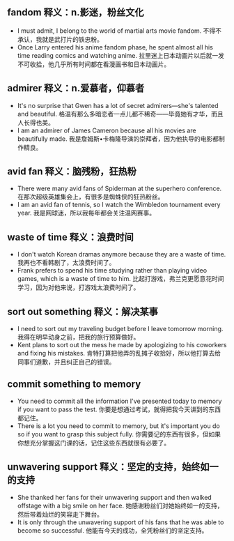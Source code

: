 ## fandom 释义：n.影迷，粉丝文化
* I must admit, I belong to the world of martial arts movie fandom. 不得不承认，我就是武打片的铁忠粉。
* Once Larry entered his anime fandom phase, he spent almost all his time reading comics and watching anime. 拉里迷上日本动画片以后就一发不可收拾，他几乎所有时间都在看漫画书和日本动画片。

## admirer 释义：n.爱慕者，仰慕者
* It's no surprise that Gwen has a lot of secret admirers—she's talented and beautiful. 格温有那么多暗恋者一点儿都不稀奇——毕竟她有才华，而且人长得也美。
* I am an admirer of James Cameron because all his movies are beautifully made. 我是詹姆斯•卡梅隆导演的崇拜者，因为他执导的电影都制作精良。

## avid fan 释义：脑残粉，狂热粉
* There were many avid fans of Spiderman at the superhero conference. 在那次超级英雄集会上，有很多是蜘蛛侠的狂热粉丝。
* I am an avid fan of tennis, so I watch the Wimbledon tournament every year. 我是网球迷，所以我每年都会关注温网赛事。

## waste of time 释义：浪费时间
* I don't watch Korean dramas anymore because they are a waste of time. 我再也不看韩剧了，太浪费时间了。
* Frank prefers to spend his time studying rather than playing video games, which is a waste of time to him. 比起打游戏，弗兰克更愿意花时间学习，因为对他来说，打游戏太浪费时间了。

## sort out something 释义：解决某事
* I need to sort out my traveling budget before I leave tomorrow morning. 我得在明早动身之前，把我的旅行预算做好。
* Kent plans to sort out the mess he made by apologizing to his coworkers and fixing his mistakes. 肯特打算把他弄的乱摊子收拾好，所以他打算去给同事们道歉，并且纠正自己的错误。

## commit something to memory  
* You need to commit all the information I've presented today to memory if you want to pass the test. 你要是想通过考试，就得把我今天讲到的东西都记住。
* There is a lot you need to commit to memory, but it's important you do so if you want to grasp this subject fully. 你需要记的东西有很多，但如果你想充分掌握这门课的话，记住这些东西就很有必要了。

## unwavering support 释义：坚定的支持，始终如一的支持
* She thanked her fans for their unwavering support and then walked offstage with a big smile on her face. 她感谢粉丝们对她始终如一的支持，然后带着灿烂的笑容走下舞台。
* It is only through the unwavering support of his fans that he was able to become so successful. 他能有今天的成功，全凭粉丝们的坚定支持。
